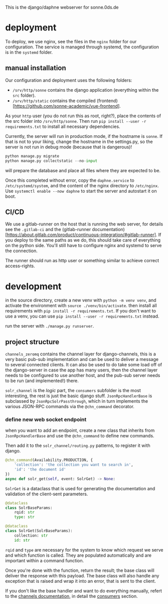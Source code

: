 This is the django/daphne webserver for sonne.0ds.de

# deployment

To deploy, we use nginx, see the files in the `nginx` folder for our configuration.
The service is managed through systemd, the configuration is in the `systemd` folder.


## manual installation

Our configuration and deployment uses the following folders:

  - `/srv/http/sonne` contains the django application (everything within the `src` folder).
  - `/srv/http/static` contains the compiled (frontend)[https://github.com/sonne-academic/vue-frontend].

As your `http` user (you do not run this as root, right?), place the contents of the src folder into `/srv/http/sonne`.
Then run `pip install --user -r requirements.txt` to install all necessary dependencies.

Currently, the server will run in production mode, if the hostname is `sonne`.
If that is not to your liking, change the hostname in the settings.py, so the server is not run in debug mode (because that is dangerous)!

```python
python manage.py migrate
python manage.py collectstatic --no-input
```

will prepare the database and place all files where they are expected to be.

Once this completed without error, copy the `daphne.service` to `/etc/systemd/system`, and the content of the nginx directory to `/etc/nginx`.
Use `systemctl enable --now daphne` to start the server and autostart it on boot.

## CI/CD

We use a gitlab-runner on the host that is running the web server, for details see the `.gitlab-ci` and the (gitlab-runner documentation)[https://about.gitlab.com/product/continuous-integration/#gitlab-runner].
If you deploy to the same paths as we do, this should take care of everything on the python side.
You'll still have to configure nginx and systemd to serve the connection.

The runner should run as http user or something similar to achieve correct access-rights.

# development

in the source directory, create a new venv with `python -m venv venv`, and activate the environment with `source ./venv/bin/activate`.
then install all requirements with `pip install -r requirements.txt`.
If you don't want to use a venv, you can use `pip install --user -r requirements.txt` instead.

run the server with `./manage.py runserver`.

## project structure

`channels_zeromq` contains the channel layer for django-channels, this is a very basic pub-sub implementation and can be used to deliver a message to several connected clients.
It can also be used to do take some load off of the django-server in case the app has many users, then the channel layer needs to be configured to use another host, and the pub-sub server needs to be run (and implemented!) there.

`solr_channel` is the *logic* part, the `consumers` subfolder is the most interesting, the rest is just the basic django stuff.
`JsonRpcHandlerBase` is subclassed by `JsonRpcSolrPassthrough`, which in turn implements the various JSON-RPC commands via the `@chn_command` decorator.

### define new web socket endpoint

when you want to add an endpoint, create a new class that inherits from `JsonRpcHandlerBase` and use the `@chn_command` to define new commands.

Then add it to the `solr_channel/routing.py` patterns, to register it with django.

```python
@chn_command(Availability.PRODUCTION, {
    'collection': 'the collection you want to search in',
    'id': 'the document id'
})
async def solr_get(self, event: SolrGet) -> None:
```

`SolrGet` is a dataclass that is used for generating the documentation and validation of the client-sent parameters.

```python
@dataclass
class SolrBaseParams:
    rqid: str
    type: str

@dataclass
class SolrGet(SolrBaseParams):
    collection: str
    id: str
```

`rqid` and `type` are necessary for the system to know which request we serve and which function is called.
They are populated automatically and are important within a command function.

Once you're done with the function, return the result; the base class will deliver the response with this payload.
The base class will also handle any exception that is raised and wrap it into an error, that is sent to the client.

If you don't like the base handler and want to do everything manually, refert to the [channels documentation](https://channels.readthedocs.io/en/latest/), in detail the [consumers](https://channels.readthedocs.io/en/latest/topics/consumers.html) section.
